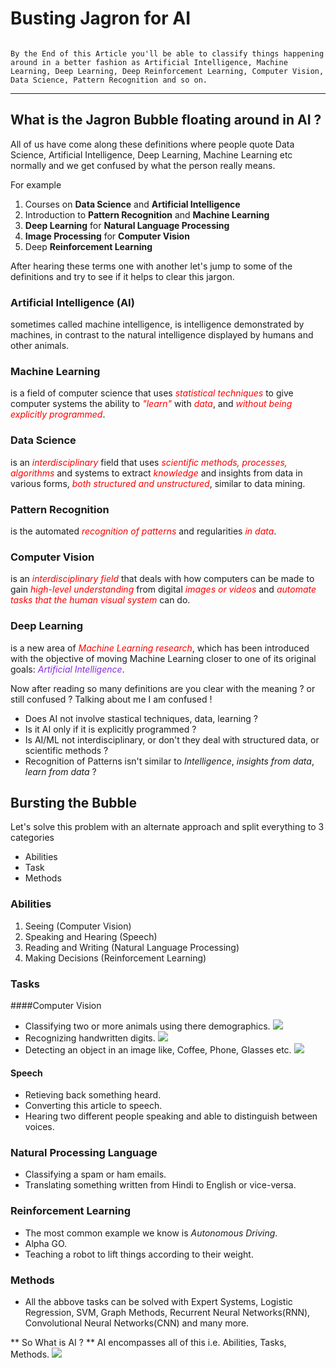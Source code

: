 # Busting Jagron for AI

```A lot of confusing terms are around us all the time, specially if a new person is trying to get into this field of Data.

By the End of this Article you'll be able to classify things happening around in a better fashion as Artificial Intelligence, Machine Learning, Deep Learning, Deep Reinforcement Learning, Computer Vision, Data Science, Pattern Recognition and so on.
```

---

## What is the Jagron Bubble floating around in AI ?

All of us have come along these definitions where people quote Data Science, Artificial Intelligence, Deep Learning, Machine Learning etc normally and we get confused by what the person really means.

For example
  1. Courses on **Data Science** and **Artificial Intelligence**
  2. Introduction to **Pattern Recognition** and **Machine Learning**
  3. **Deep Learning** for **Natural Language Processing**
  4. **Image Processing** for **Computer Vision**
  5. Deep **Reinforcement Learning**
  
  
After hearing these terms one with another let's jump to some of the definitions and try to see if it helps to clear this jargon.

### Artificial Intelligence (AI)
sometimes called machine intelligence, is intelligence demonstrated by machines, in contrast to the natural intelligence displayed by humans and other animals.


### Machine Learning
is a field of computer science that uses <span style="color:red">_statistical techniques_</span> to give computer systems the ability to <span style="color:red">_"learn"_</span> with <span style="color:red">_data_</span>, and <span style="color:red">_without being explicitly programmed_</span>.


### Data Science
is an <span style="color:red">_interdisciplinary_</span> field that uses <span style="color:red">_scientific methods, processes, algorithms_</span> and systems to extract <span style="color:red">_knowledge_</span> and insights from data in various forms, <span style="color:red">_both structured and unstructured_</span>,  similar to data mining.


### Pattern Recognition
is the automated <span style="color:red">_recognition of patterns_</span> and regularities <span style="color:red">_in data_</span>.


### Computer Vision
is an <span style="color:red">_interdisciplinary field_</span> that deals with how computers can be made to gain <span style="color:red">_high-level understanding_</span> from digital <span style="color:red">_images or videos_</span> and <span style="color:red">_automate tasks that the human visual system_</span> can do.


### Deep Learning
is a new area of <span style="color:red">_Machine Learning research_</span>, which has been introduced with the objective of moving Machine Learning closer to one of its original goals: <span style="color:blueviolet">_Artificial Intelligence_</span>.



Now after reading so many definitions are you clear with the meaning ? or still confused ?
Talking about me I am confused !
- Does AI not involve stastical techniques, data, learning ?
- Is it AI only if it is explicitly programmed ?
- Is AI/ML not interdisciplinary, or don't they deal with structured data, or scientific methods ?
- Recognition of Patterns isn't similar to _Intelligence_, _insights from data_, _learn from data_ ?


## Bursting the Bubble

Let's solve this problem with an alternate approach and split everything to 3 categories
- Abilities
- Task
- Methods

### Abilities
  1. Seeing (Computer Vision)
  2. Speaking and Hearing (Speech)
  3. Reading and Writing (Natural Language Processing)
  4. Making Decisions (Reinforcement Learning)
  

### Tasks
####Computer Vision
  - Classifying two or more animals using there demographics. <img src='https://cdn-images-1.medium.com/max/1280/1*biZq-ihFzq1I6Ssjz7UtdA.jpeg'>
  - Recognizing handwritten digits. <img src='https://3qeqpr26caki16dnhd19sv6by6v-wpengine.netdna-ssl.com/wp-content/uploads/2016/05/Examples-from-the-MNIST-dataset.png'>
  - Detecting an object in an image like, Coffee, Phone, Glasses etc. <img src='https://www.envano.com/wp-content/uploads/2017/08/AI_Object_Recognition_Feature_Img.jpg'>
  
#### Speech
  - Retieving back something heard.
  - Converting this article to speech.
  - Hearing two different people speaking and able to distinguish between voices.
  
### Natural Processing Language
  - Classifying a spam or ham emails.
  - Translating something written from Hindi to English or vice-versa.
  
### Reinforcement Learning
  - The most common example we know is _Autonomous Driving_.
  - Alpha GO.
  - Teaching a robot to lift things according to their weight.
  
  
### Methods
 - All the abbove tasks can be solved with Expert Systems, Logistic Regression, SVM, Graph Methods, Recurrent Neural Networks(RNN), Convolutional Neural Networks(CNN) and many more.


** So What is AI ? **
AI encompasses all of this i.e. Abilities, Tasks, Methods.
<img src='./images/AI_Map.jpeg'>

